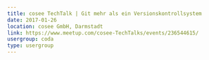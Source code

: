 ```yaml
---
title: cosee TechTalk | Git mehr als ein Versionskontrollsystem
date: 2017-01-26
location: cosee GmbH, Darmstadt
link: https://www.meetup.com/cosee-TechTalks/events/236544615/
usergroup: coda
type: usergroup
---
```

